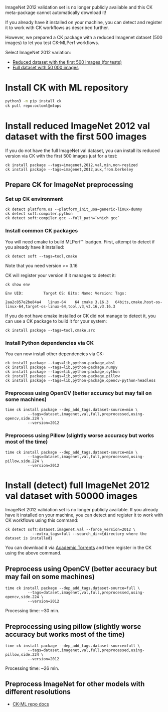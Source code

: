 ImageNet 2012 validation set is no longer publicly available
and this CK meta-package cannot automatically download it!

If you already have it installed on your machine, you can detect
and register it to work with CK workflows as described further.

However, we prepared a CK package with a reduced Imagenet dataset (500 images)
to let you test CK-MLPerf workflows.


Select ImageNet 2012 variation:
* [Reduced dataset with the first 500 images (for tests)](#install-reduced-imagenet-2012-val-dataset-with-the-first-500-images)
* [Full dataset with 50,000 images](#install-detect-full-imagenet-2012-val-dataset-with-50000-images)


# Install CK with ML repository

```bash
python3 -m pip install ck
ck pull repo:octoml@mlops
```

# Install reduced ImageNet 2012 val dataset with the first 500 images

If you do not have the full ImageNet val dataset, you can install its reduced version via CK
with the first 500 images just for a test:

```
ck install package --tags=imagenet,2012,val,min,non-resized
ck install package --tags=imagenet,2012,aux,from.berkeley
```

## Prepare CK for ImageNet preprocessing

### Set up CK environment

```
ck detect platform.os --platform_init_uoa=generic-linux-dummy
ck detect soft:compiler.python
ck detect soft:compiler.gcc --full_path=`which gcc`
```

### Install common CK packages

You will need cmake to build MLPerf&trade; loadgen. First, attempt to detect if you already have it installed:
```
ck detect soft --tags=tool,cmake
```

Note that you need version >= 3.16

CK will register your version if it manages to detect it:
```
ck show env

Env UID:         Target OS: Bits: Name: Version: Tags:

2aa2c857e2be84a4   linux-64    64 cmake 3.16.3   64bits,cmake,host-os-linux-64,target-os-linux-64,tool,v3,v3.16,v3.16.3
`````

If you do not have cmake installed or CK did not manage to detect it, you can use a CK package to build it for your system:
```
ck install package --tags=tool,cmake,src
```

### Install Python dependencies via CK

You can now install other dependencies via CK:

```
ck install package --tags=lib,python-package,absl
ck install package --tags=lib,python-package,numpy
ck install package --tags=lib,python-package,cython
ck install package --tags=lib,python-package,pillow
ck install package --tags=lib,python-package,opencv-python-headless
```

### Preprocess using OpenCV (better accuracy but may fail on some machines)

```
time ck install package --dep_add_tags.dataset-source=min \
          --tags=dataset,imagenet,val,full,preprocessed,using-opencv,side.224 \
          --version=2012
```

### Preprocess using Pillow (slightly worse accuracy but works most of the time)

```
time ck install package --dep_add_tags.dataset-source=min \
          --tags=dataset,imagenet,val,full,preprocessed,using-pillow,side.224 \
          --version=2012
```


# Install (detect) full ImageNet 2012 val dataset with 50000 images

ImageNet 2012 validation set is no longer publicly available.
If you already have it installed on your machine, you can detect
and register it to work with CK workflows using this command:

```
ck detect soft:dataset.imagenet.val --force_version=2012 \
            --extra_tags=full --search_dir={directory where the dataset is installed}
```

You can download it via [Academic Torrents](https://academictorrents.com/details/5d6d0df7ed81efd49ca99ea4737e0ae5e3a5f2e5)
and then register in the CK using the above command.


## Preprocess using OpenCV (better accuracy but may fail on some machines)

```
time ck install package --dep_add_tags.dataset-source=full \
          --tags=dataset,imagenet,val,full,preprocessed,using-opencv,side.224 \
          --version=2012
```

Processing time: ~30 min.

## Preprocessing using pillow (slightly worse accuracy but works most of the time)

```
time ck install package --dep_add_tags.dataset-source=full \
          --tags=dataset,imagenet,val,full,preprocessed,using-pillow,side.224 \
          --version=2012
```

Processing time: ~26 min.


## Preprocess ImageNet for other models with different resolutions

* [CK-ML repo docs](https://github.com/ctuning/ck-ml/blob/main/program/image-classification-tflite-loadgen/README.md)
